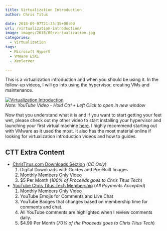 ```yaml
---
title: Virtualization Introduction
author: Chris Titus

date: 2018-09-07T21:33:35+00:00
url: /virtualization-introduction/
image: images/2018/09/virtualization.jpg
categories:
  - Virtualization
tags:
  - Microsoft HyperV
  - VMWare ESXi
  - XenServer

---
```

This is a virtualization introduction and when you should be using it. In the follow-up videos, I will go into using the hypervisor, creating VMs and maintenance.<!--more-->

[![Virtualization Introduction](https://img.youtube.com/vi/T0nywDkf1IE/0.jpg)](https://www.youtube.com/watch?v=T0nywDkf1IE)  
_Note: YouTube Video - Hold Ctrl + Left Click to open in new window_

Now that you understand what it is and if you want to start getting your feet wet, please check out my other video to start installing your hypervisor and launching your first virtual machine [here][1]. I highly recommend starting out with VMware as it used the most. It also has the most material online if looking for virtualization introduction videos and how to guides.

## CTT Extra Content

- [ChrisTitus.com Downloads Section][1] (_CC Only_)
  1. Digital Downloads with Guides and Pre-Built Images
  2. Monthly Members Only Video
  3. $5 Per Month (_100% of Proceeds goes to Chris Titus Tech_)
- [YouTube Chris Titus Tech Membership][2] (_All Payments Accepted_)
  1. Monthly Members Only Video
  2. YouTube Emojis for Comments and Live Chat
  3. YouTube Badges that changes based on membership time for comments and chat.
  4. All YouTube comments are highlighted when I review comments daily. 
  5. $4.99 Per Month (_70% of the Proceeds goes to Chris Titus Tech_)

 [1]: https://portal.christitus.com
 [2]: https://christitus.com/join